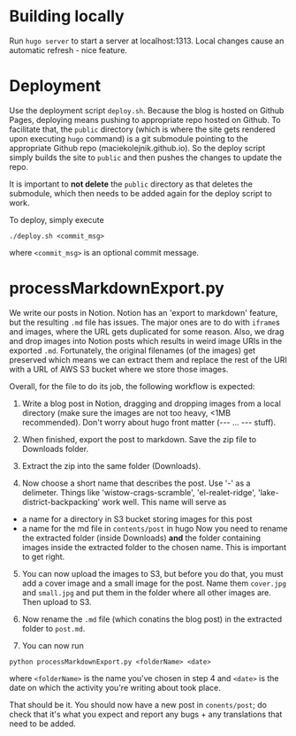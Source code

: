 # Building locally

Run `hugo server` to start a server at localhost:1313. 
Local changes cause an automatic refresh - nice feature.

# Deployment

Use the deployment script `deploy.sh`.
Because the blog is hosted on Github Pages, deploying means
pushing to appropriate repo hosted on Github. To facilitate
that, the `public` directory (which is where the site gets
rendered upon executing `hugo` command) is a git submodule
pointing to the appropriate Github repo (maciekolejnik.github.io).
So the deploy script simply builds the site to `public`
and then pushes the changes to update the repo.

It is important to **not delete** the `public` directory
as that deletes the submodule, which then needs to be added
again for the deploy script to work.

To deploy, simply execute 

```
./deploy.sh <commit_msg>
```

where `<commit_msg>` is an optional commit message.


# processMarkdownExport.py

We write our posts in Notion. Notion has an 'export to markdown'
feature, but the resulting `.md` file has issues. The major ones
are to do with `iframe`s and images, where the URL gets duplicated
for some reason. Also, we drag and drop images into Notion posts
which results in weird image URIs in the exported `.md`. 
Fortunately, the original filenames (of the images) get preserved
which means we can extract them and replace the rest of the URI
with a URL of AWS S3 bucket where we store those images.

Overall, for the file to do its job, the following workflow is 
expected:

1. Write a blog post in Notion, dragging and dropping images from
a local directory (make sure the images are not too heavy, <1MB 
recommended). Don't worry about hugo front matter (--- ... --- stuff).

2. When finished, export the post to markdown. Save the zip file to 
Downloads folder. 

3. Extract the zip into the same folder (Downloads).

4. Now choose a short name that describes the post. Use '-' as a
delimeter. Things like 'wistow-crags-scramble', 'el-realet-ridge',
'lake-district-backpacking' work well. This name will serve as 
- a name for a directory in S3 bucket storing images for this post
- a name for the md file in `contents/post` in hugo
Now you need to rename the extracted folder (inside Downloads)
**and** the folder containing images inside the extracted folder to 
the chosen name. This is important to get right.

5. You can now upload the images to S3, but before you do that, 
you must add a cover image and a small image for the post. Name 
them `cover.jpg` and `small.jpg` and put them in the folder where
all other images are. Then upload to S3. 

6. Now rename the `.md` file (which conatins the blog post) in the 
extracted folder to `post.md`.

7. You can now run 
```
python processMarkdownExport.py <folderName> <date>
```
where `<folderName>` is the name you've chosen in step 4
and `<date>` is the date on which the activity you're writing
about took place.

That should be it. You should now have a new post in `conents/post`;
do check that it's what you expect and report any bugs + any translations
that need to be added.

